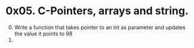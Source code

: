 # 0x05. C-Pointers, arrays and string.
0. Write a function that takes  pointer to an int as parameter and updates the value it points to 98
1.

